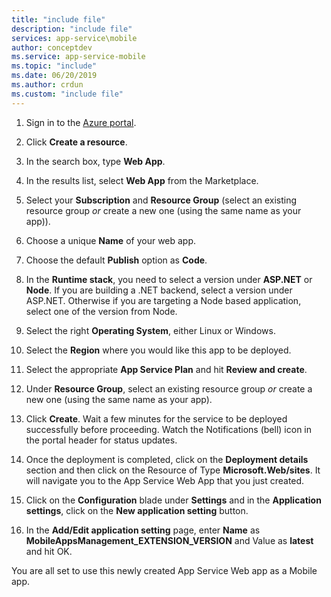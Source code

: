 ```yaml
---
title: "include file"
description: "include file"
services: app-service\mobile
author: conceptdev
ms.service: app-service-mobile
ms.topic: "include"
ms.date: 06/20/2019
ms.author: crdun
ms.custom: "include file"
---
```

1. Sign in to the [Azure portal].

2. Click **Create a resource**.

3. In the search box, type **Web App**.
    
4. In the results list, select **Web App** from the Marketplace.

5. Select your **Subscription** and **Resource Group** (select an existing resource group _or_ create a new one (using the same name as your app)).

6. Choose a unique **Name** of your web app.

7. Choose the default **Publish** option as **Code**.

8. In the **Runtime stack**, you need to select a version under **ASP.NET** or **Node**. If you are building a .NET backend, select a version under ASP.NET. Otherwise if you are targeting a Node based application, select one of the version from Node.

9. Select the right **Operating System**, either Linux or Windows. 

10. Select the **Region** where you would like this app to be deployed. 

11. Select the appropriate **App Service Plan** and hit **Review and create**. 

12. Under **Resource Group**, select an existing resource group _or_ create a new one (using the same name as your app).

13. Click **Create**. Wait a few minutes for the service to be deployed successfully before proceeding. Watch the Notifications (bell) icon in the portal header for status updates.

14. Once the deployment is completed, click on the **Deployment details** section and then click on the Resource of Type **Microsoft.Web/sites**. It will navigate you to the App Service Web App that you just created. 

15. Click on the **Configuration** blade under **Settings** and in the **Application settings**, click on the **New application setting** button.

16. In the **Add/Edit application setting** page, enter **Name** as **MobileAppsManagement_EXTENSION_VERSION** and Value as **latest** and hit OK.

You are all set to use this newly created App Service Web app as a Mobile app.

<!-- URLs. -->
[Azure portal]: https://portal.azure.com/